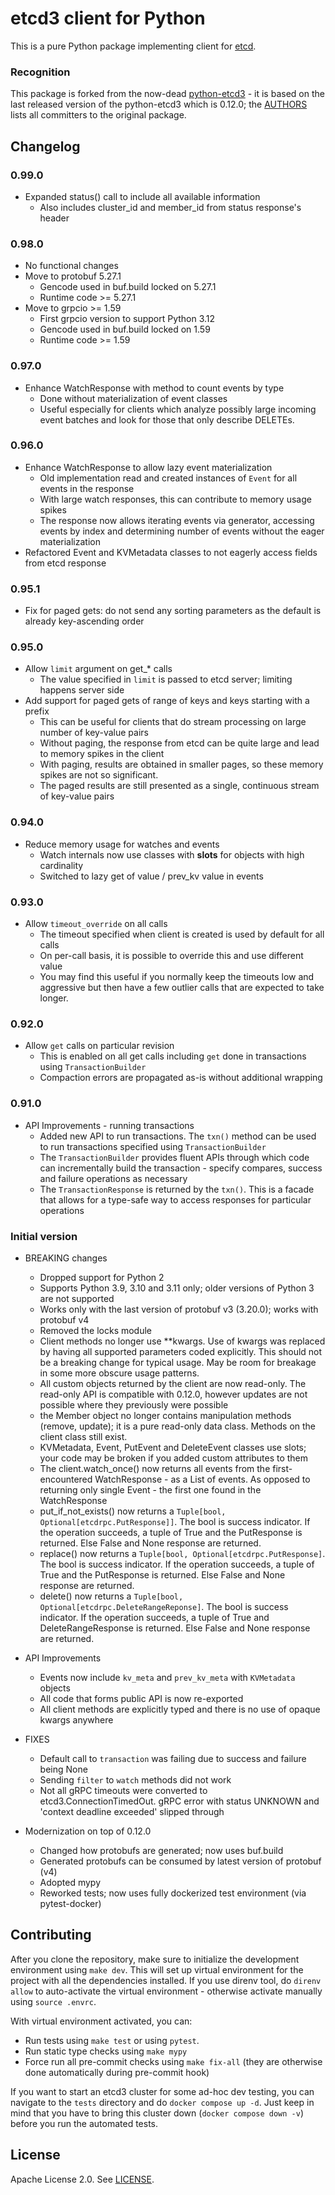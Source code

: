 # etcd3 client for Python

This is a pure Python package implementing client for [etcd](https://etcd.io/).

### Recognition

This package is forked from the now-dead [python-etcd3](https://github.com/kragniz/python-etcd3/) - it is based on
the last released version of the python-etcd3 which is 0.12.0; the [AUTHORS](./AUTHORS.md) lists all committers
to the original package.

## Changelog

### 0.99.0

- Expanded status() call to include all available information
  - Also includes cluster_id and member_id from status response's header

### 0.98.0

- No functional changes
- Move to protobuf 5.27.1
  - Gencode used in buf.build locked on 5.27.1
  - Runtime code >= 5.27.1
- Move to grpcio >= 1.59
  - First grpcio version to support Python 3.12
  - Gencode used in buf.build locked on 1.59
  - Runtime code >= 1.59

### 0.97.0

- Enhance WatchResponse with method to count events by type
  - Done without materialization of event classes
  - Useful especially for clients which analyze possibly large incoming event batches and
    look for those that only describe DELETEs.

### 0.96.0

- Enhance WatchResponse to allow lazy event materialization
  - Old implementation read and created instances of `Event` for all events in the response
  - With large watch responses, this can contribute to memory usage spikes
  - The response now allows iterating events via generator, accessing events by index and determining
    number of events without the eager materialization
- Refactored Event and KVMetadata classes to not eagerly access fields from etcd response

### 0.95.1

- Fix for paged gets: do not send any sorting parameters as the default is already key-ascending order

### 0.95.0

- Allow `limit` argument on get_* calls
  - The value specified in `limit` is passed to etcd server; limiting happens server side
- Add support for paged gets of range of keys and keys starting with a prefix
  - This can be useful for clients that do stream processing on large number of key-value pairs
  - Without paging, the response from etcd can be quite large and lead to memory spikes in the client
  - With paging, results are obtained in smaller pages, so these memory spikes are not so significant.
  - The paged results are still presented as a single, continuous stream of key-value pairs

### 0.94.0

- Reduce memory usage for watches and events
  - Watch internals now use classes with __slots__ for objects with high cardinality
  - Switched to lazy get of value / prev_kv value in events

### 0.93.0

- Allow `timeout_override` on all calls
  - The timeout specified when client is created is used by default for all calls
  - On per-call basis, it is possible to override this and use different value
  - You may find this useful if you normally keep the timeouts low and aggressive but then have
    a few outlier calls that are expected to take longer.

### 0.92.0

- Allow `get` calls on particular revision
  - This is enabled on all get calls including `get` done in transactions using `TransactionBuilder`
  - Compaction errors are propagated as-is without additional wrapping

### 0.91.0

- API Improvements - running transactions
  - Added new API to run transactions. The `txn()` method can be used to run transactions specified using `TransactionBuilder`
  - The `TransactionBuilder` provides fluent APIs through which code can incrementally build the transaction - specify
    compares, success and failure operations as necessary
  - The `TransactionResponse` is returned by the `txn()`. This is a facade that allows for a type-safe way to access
    responses for particular operations


### Initial version

- BREAKING changes
  - Dropped support for Python 2
  - Supports Python 3.9, 3.10 and 3.11 only; older versions of Python 3 are not supported
  - Works only with the last version of protobuf v3 (3.20.0); works with protobuf v4
  - Removed the locks module
  - Client methods no longer use **kwargs. Use of kwargs was replaced by having all supported parameters coded
    explicitly. This should not be a breaking change for typical usage. May be room for breakage in some more obscure
    usage patterns.
  - All custom objects returned by the client are now read-only. The read-only API is compatible with 0.12.0, however
    updates are not possible where they previously were possible
  - the Member object no longer contains manipulation methods (remove, update); it is a pure read-only data class.
    Methods on the client class still exist.
  - KVMetadata, Event, PutEvent and DeleteEvent classes use slots; your code may be broken if you added custom
    attributes to them
  - The client.watch_once() now returns all events from the first-encountered WatchResponse - as a List of events.
    As opposed to returning only single Event - the first one found in the WatchResponse
  - put_if_not_exists() now returns a `Tuple[bool, Optional[etcdrpc.PutResponse]]`. The bool is success indicator. If
    the operation succeeds, a tuple of True and the PutResponse is returned. Else False and None response are returned.
  - replace() now returns a `Tuple[bool, Optional[etcdrpc.PutResponse]`. The bool is success indicator. If the
    operation succeeds, a tuple of True and the PutResponse is returned. Else False and None response are returned.
  - delete() now returns a `Tuple[bool, Optional[etcdrpc.DeleteRangeReponse]`. The bool is success indicator. If
    the operation succeeds, a tuple of True and DeleteRangeResponse is returned. Else False and None response are
    returned.

- API Improvements
  - Events now include `kv_meta` and `prev_kv_meta` with `KVMetadata` objects
  - All code that forms public API is now re-exported
  - All client methods are explicitly typed and there is no use of opaque kwargs anywhere

- FIXES
  - Default call to `transaction` was failing due to success and failure being None
  - Sending `filter` to `watch` methods did not work
  - Not all gRPC timeouts were converted to etcd3.ConnectionTimedOut. gRPC error with status UNKNOWN and
    'context deadline exceeded' slipped through

- Modernization on top of 0.12.0
    - Changed how protobufs are generated; now uses buf.build
    - Generated protobufs can be consumed by latest version of protobuf (v4)
    - Adopted mypy
    - Reworked tests; now uses fully dockerized test environment (via pytest-docker)

## Contributing

After you clone the repository, make sure to initialize the development environment using `make dev`. This will set
up virtual environment for the project with all the dependencies installed. If you use direnv tool, do `direnv allow`
to auto-activate the virtual environment - otherwise activate manually using `source .envrc`.

With virtual environment activated, you can:

- Run tests using `make test` or using `pytest`.
- Run static type checks using `make mypy`
- Force run all pre-commit checks using `make fix-all` (they are otherwise done automatically during pre-commit hook)

If you want to start an etcd3 cluster for some ad-hoc dev testing, you can navigate to the `tests` directory and do
`docker compose up -d`. Just keep in mind that you have to bring this cluster down (`docker compose down -v`) before
you run the automated tests.

## License

Apache License 2.0. See [LICENSE](./LICENSE).
